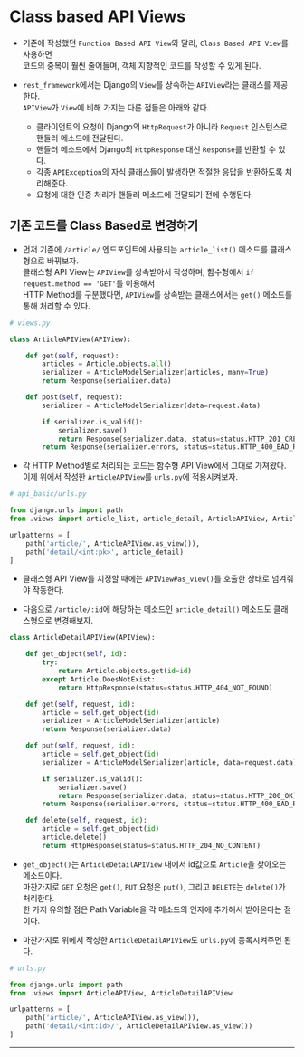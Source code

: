# Class based API Views

- 기존에 작성했던 `Function Based API View`와 달리, `Class Based API View`를 사용하면  
  코드의 중복이 훨씬 줄어들며, 객체 지향적인 코드를 작성할 수 있게 된다.

- `rest_framework`에서는 Django의 `View`를 상속하는 `APIView`라는 클래스를 제공한다.  
  `APIView`가 `View`에 비해 가지는 다른 점들은 아래와 같다.

  - 클라이언트의 요청이 Django의 `HttpRequest`가 아니라 `Request` 인스턴스로 핸들러 메소드에 전달된다.
  - 핸들러 메소드에서 Django의 `HttpResponse` 대신 `Response`를 반환할 수 있다.
  - 각종 `APIException`의 자식 클래스들이 발생하면 적절한 응답을 반환하도록 처리해준다.
  - 요청에 대한 인증 처리가 핸들러 메소드에 전달되기 전에 수행된다.

<h2>기존 코드를 Class Based로 변경하기</h2>

- 먼저 기존에 `/article/` 엔드포인트에 사용되는 `article_list()` 메소드를 클래스형으로 바꿔보자.  
  클래스형 API View는 `APIView`를 상속받아서 작성하며, 함수형에서 `if request.method == 'GET'`를 이용해서  
  HTTP Method를 구분했다면, `APIView`를 상속받는 클래스에서는 `get()` 메소드를 통해 처리할 수 있다.

```py
# views.py

class ArticleAPIView(APIView):

    def get(self, request):
        articles = Article.objects.all()
        serializer = ArticleModelSerializer(articles, many=True)
        return Response(serializer.data)

    def post(self, request):
        serializer = ArticleModelSerializer(data=request.data)

        if serializer.is_valid():
            serializer.save()
            return Response(serializer.data, status=status.HTTP_201_CREATED)
        return Response(serializer.errors, status=status.HTTP_400_BAD_REQUEST)
```

- 각 HTTP Method별로 처리되는 코드는 함수형 API View에서 그대로 가져왔다.  
  이제 위에서 작성한 `ArticleAPIView`를 `urls.py`에 적용시켜보자.

```py
# api_basic/urls.py

from django.urls import path
from .views import article_list, article_detail, ArticleAPIView, ArticleDetailAPIView

urlpatterns = [
    path('article/', ArticleAPIView.as_view()),
    path('detail/<int:pk>', article_detail)
]
```

- 클래스형 API View를 지정할 때에는 `APIView#as_view()`를 호출한 상태로 넘겨줘야 작동한다.

- 다음으로 `/article/:id`에 해당하는 메소드인 `article_detail()` 메소드도 클래스형으로 변경해보자.

```py
class ArticleDetailAPIView(APIView):

    def get_object(self, id):
        try:
            return Article.objects.get(id=id)
        except Article.DoesNotExist:
            return HttpResponse(status=status.HTTP_404_NOT_FOUND)

    def get(self, request, id):
        article = self.get_object(id)
        serializer = ArticleModelSerializer(article)
        return Response(serializer.data)

    def put(self, request, id):
        article = self.get_object(id)
        serializer = ArticleModelSerializer(article, data=request.data)

        if serializer.is_valid():
            serializer.save()
            return Response(serializer.data, status=status.HTTP_200_OK)
        return Response(serializer.errors, status=status.HTTP_400_BAD_REQUEST)

    def delete(self, request, id):
        article = self.get_object(id)
        article.delete()
        return HttpResponse(status=status.HTTP_204_NO_CONTENT)
```

- `get_object()`는 `ArticleDetailAPIView` 내에서 id값으로 `Article`을 찾아오는 메소드이다.  
  마찬가지로 `GET` 요청은 `get()`, `PUT` 요청은 `put()`, 그리고 `DELETE`는 `delete()`가 처리한다.  
  한 가지 유의할 점은 Path Variable을 각 메소드의 인자에 추가해서 받아온다는 점이다.

- 마찬가지로 위에서 작성한 `ArticleDetailAPIView`도 `urls.py`에 등록시켜주면 된다.

```py
# urls.py

from django.urls import path
from .views import ArticleAPIView, ArticleDetailAPIView

urlpatterns = [
    path('article/', ArticleAPIView.as_view()),
    path('detail/<int:id>/', ArticleDetailAPIView.as_view())
]
```

<hr/>
